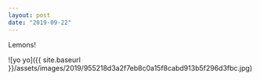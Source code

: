 ```yaml
---
layout: post
date: "2019-09-22"
---
```


Lemons!

![yo yo]({{ site.baseurl }}/assets/images/2019/955218d3a2f7eb8c0a15f8cabd913b5f296d3fbc.jpg)
